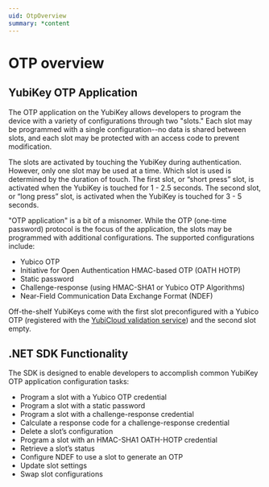 ```yaml
---
uid: OtpOverview
summary: *content
---
```


<!-- Copyright 2021 Yubico AB

Licensed under the Apache License, Version 2.0 (the "License");
you may not use this file except in compliance with the License.
You may obtain a copy of the License at

    http://www.apache.org/licenses/LICENSE-2.0

Unless required by applicable law or agreed to in writing, software
distributed under the License is distributed on an "AS IS" BASIS,
WITHOUT WARRANTIES OR CONDITIONS OF ANY KIND, either express or implied.
See the License for the specific language governing permissions and
limitations under the License. -->

# OTP overview


## YubiKey OTP Application

The OTP application on the YubiKey allows developers to program the device with a variety of configurations through two "slots." Each slot may be programmed with a single configuration--no data is shared between slots, and each slot may be protected with an access code to prevent modification.

The slots are activated by touching the YubiKey during authentication. However, only one slot may be used at a time. Which slot is used is determined by the duration of touch. The first slot, or “short press” slot, is activated when the YubiKey is touched for 1 - 2.5 seconds. The second slot, or “long press” slot, is activated when the YubiKey is touched for 3 - 5 seconds.

"OTP application" is a bit of a misnomer. While the OTP (one-time password) protocol is the focus of the application, the slots may be programmed with additional configurations. The supported configurations include:

- Yubico OTP
- Initiative for Open Authentication HMAC-based OTP (OATH HOTP)
- Static password
- Challenge-response (using HMAC-SHA1 or Yubico OTP Algorithms)
- Near-Field Communication Data Exchange Format (NDEF)

Off-the-shelf YubiKeys come with the first slot preconfigured with a Yubico OTP (registered with the [YubiCloud validation service](https://www.yubico.com/products/yubicloud/)) and the second slot empty.


## .NET SDK Functionality

The SDK is designed to enable developers to accomplish common YubiKey OTP application configuration tasks:

- Program a slot with a Yubico OTP credential
- Program a slot with a static password
- Program a slot with a challenge-response credential
- Calculate a response code for a challenge-response credential
- Delete a slot’s configuration
- Program a slot with an HMAC-SHA1 OATH-HOTP credential
- Retrieve a slot’s status
- Configure NDEF to use a slot to generate an OTP
- Update slot settings
- Swap slot configurations
